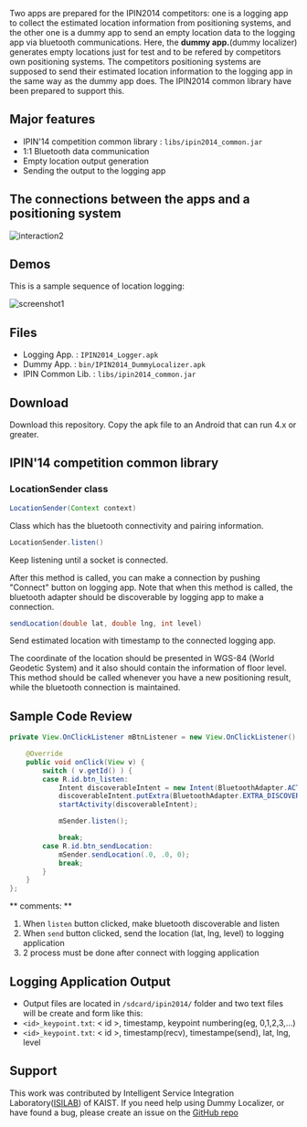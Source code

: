 Two apps are prepared for the IPIN2014 competitors: one is a logging app to collect the estimated location information from positioning systems, and the other one is a dummy app to send an empty location data to the logging app via bluetooth communications. Here, the **dummy app.**(dummy localizer) generates empty locations just for test and to be refered by competitors own positioning systems. The competitors positioning systems are supposed to send their estimated location information to the logging app in the same way as the dummy app does. The IPIN2014 common library have been prepared to support this.

## Major features

* IPIN'14 competition common library : `libs/ipin2014_common.jar`
* 1:1 Bluetooth data communication
* Empty location output generation
* Sending the output to the logging app

## The connections between the apps and a positioning system
![interaction2](https://cloud.githubusercontent.com/assets/420433/4608526/8206e612-5282-11e4-8a37-04112f015673.png)

## Demos

This is a sample sequence of location logging:

![screenshot1](https://cloud.githubusercontent.com/assets/420433/4607830/24fe4b4c-5262-11e4-8456-85fb1473a830.png)

## Files

* Logging App. 		: `IPIN2014_Logger.apk`
* Dummy App. 		: `bin/IPIN2014_DummyLocalizer.apk`
* IPIN Common Lib.	: `libs/ipin2014_common.jar`

## Download

Download this repository. Copy the apk file to an Android that can run 4.x or greater.

## IPIN'14 competition common library
### LocationSender class

```java
LocationSender(Context context)
```

Class which has the bluetooth connectivity and pairing information.

```java
LocationSender.listen()
```

Keep listening until a socket is connected.

After this method is called, you can make a connection by pushing "Connect" button on logging app.
Note that when this method is called, the bluetooth adapter should be discoverable by logging app to make a connection.

```java
sendLocation(double lat, double lng, int level)
```

Send estimated location with timestamp to the connected logging app.

The coordinate of the location should be presented in WGS-84 (World Geodetic System) and it also should contain the information of floor level.
This method should be called whenever you have a new positioning result, while the bluetooth connection is maintained.

## Sample Code Review

```java
private View.OnClickListener mBtnListener = new View.OnClickListener() {

    @Override
    public void onClick(View v) {
        switch ( v.getId() ) {
        case R.id.btn_listen:
            Intent discoverableIntent = new Intent(BluetoothAdapter.ACTION_REQUEST_DISCOVERABLE);
            discoverableIntent.putExtra(BluetoothAdapter.EXTRA_DISCOVERABLE_DURATION, 300);
            startActivity(discoverableIntent);

            mSender.listen();

            break;
        case R.id.btn_sendLocation:
            mSender.sendLocation(.0, .0, 0);
            break;
        }
    }
};
```
** comments: **

1. When `listen` button clicked, make bluetooth discoverable and listen
2. When `send` button clicked, send the location (lat, lng, level) to logging application
3. 2 process must be done after connect with logging application

## Logging Application Output

* Output files are located in `/sdcard/ipin2014/` folder and two text files will be create and form like this: 
* `<id>_keypoint.txt`: < id >, timestamp, keypoint numbering(eg, 0,1,2,3,...)
* `<id>_keypoint.txt`: < id >, timestamp(recv), timestampe(send), lat, lng, level

## Support

This work was contributed by Intelligent Service Integration Laboratory([ISILAB](http://isilab.kaist.ac.kr)) of KAIST. If you need help using Dummy Localizer, or have found a bug, please create an issue on the <a href="https://github.com/canlang/IPIN2014_DummyLocalizer/issues" target="_blank">GitHub repo</a>